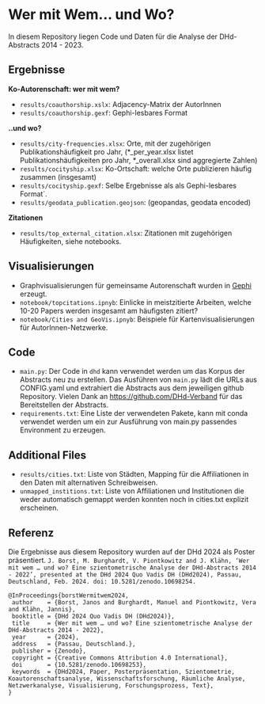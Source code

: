 
# Wer mit Wem... und Wo?

In diesem Repository liegen Code und Daten für die Analyse der DHd-Abstracts 2014 - 2023.


## Ergebnisse
**Ko-Autorenschaft: wer mit wem?**
 - `results/coauthorship.xslx`: Adjacency-Matrix der AutorInnen
 - `results/coauthorship.gexf`: Gephi-lesbares Format

**..und wo?**
- `results/city-frequencies.xlsx`: Orte, mit der zugehörigen Publikationshäufigkeit pro Jahr, (*_per_year.xlsx listet Publikationshäufigkeiten pro Jahr, *_overall.xlsx sind aggregierte Zahlen)
- `results/cocityship.xlsx`: Ko-Ortschaft: welche Orte publizieren häufig zusammen (insgesamt)
 - `results/cocityship.gexf`: Selbe Ergebnisse als als Gephi-lesbares Format´.
 - `results/geodata_publication.geojson`: (geopandas, geodata encoded)
   
**Zitationen**
 - `results/top_external_citation.xlsx`: Zitationen mit zugehörigen Häufigkeiten, siehe notebooks.
   


## Visualisierungen
 - Graphvisualisierungen für gemeinsame Autorenschaft wurden in [Gephi](https://gephi.org/) erzeugt.
 - `notebook/topcitations.ipnyb`: Einlicke in meistzitierte Arbeiten, welche 10-20 Papers werden insgesamt am häufigsten zitiert?
 - `notebook/Cities and GeoVis.ipnyb`: Beispiele für Kartenvisualisierungen für AutorInnen-Netzwerke.

## Code

 - `main.py`: Der Code in `dhd` kann verwendet werden um das Korpus der Abstracts neu zu erstellen. Das Ausführen von `main.py` lädt die URLs aus CONFIG.yaml und extrahiert die Abstracts aus dem jeweiligen github Repository. Vielen Dank an https://github.com/DHd-Verband für das Bereitstellen der Abstracts.
 - `requirements.txt`: Eine Liste der verwendeten Pakete, kann mit conda verwendet werden um ein zur Ausführung von main.py passendes Environment zu erzeugen.

## Additional Files
 - `results/cities.txt`: Liste von Städten, Mapping für die Affiliationen in den Daten mit alternativen Schreibweisen.
 - `unmapped_institions.txt`: Liste von Affiliationen und Institutionen die weder automatisch gemappt werden konnten noch in cities.txt explizit erscheinen.

## Referenz
 
 Die Ergebnisse aus diesem Repository wurden auf der DHd 2024 als Poster präsentiert.
 `
J. Borst, M. Burghardt, V. Piontkowitz and J. Klähn, ‘Wer mit wem … und wo? Eine szientometrische Analyse der DHd-Abstracts 2014 - 2022’, presented at the DHd 2024 Quo Vadis DH (DHd2024), Passau, Deutschland, Feb. 2024. doi: 10.5281/zenodo.10698254. 
 `
 
 ```
 @InProceedings{borstWermitwem2024,
  author    = {Borst, Janos and Burghardt, Manuel and Piontkowitz, Vera and Klähn, Jannis},
  booktitle = {DHd 2024 Quo Vadis DH (DHd2024)},
  title     = {Wer mit wem … und wo? Eine szientometrische Analyse der DHd-Abstracts 2014 - 2022},
  year      = {2024},
  address   = {Passau, Deutschland.},
  publisher = {Zenodo},
  copyright = {Creative Commons Attribution 4.0 International},
  doi       = {10.5281/zenodo.10698253},
  keywords  = {DHd2024, Paper, Posterpräsentation, Szientometrie, Koautorenschaftsanalyse, Wissenschaftsforschung, Räumliche Analyse, Netzwerkanalyse, Visualisierung, Forschungsprozess, Text},
}
```
